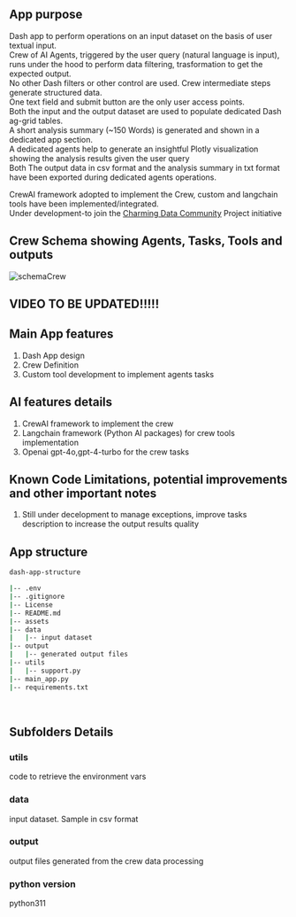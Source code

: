 ## App purpose
Dash app to perform operations on an input dataset on the basis of user textual input.<br>
Crew of AI Agents, triggered by the user query (natural language is input), runs under the hood to perform data filtering, trasformation to get the expected output.<br>
No other Dash filters or other control are used. Crew intermediate steps generate structured data. <br>
One text field and submit button are the only user access points. <br>
Both the input and the output dataset are used to populate dedicated Dash ag-grid tables.<br>
A short analysis summary (~150 Words) is generated and shown in a dedicated app section. <br>
A dedicated agents help to generate an insightful Plotly visualization showing the analysis results given the user query <br>
Both The output data in csv format and  the analysis summary in txt format have been exported during dedicated agents operations.

CrewAI framework adopted to implement the Crew, custom and langchain tools have been implemented/integrated.<br>
Under development-to join the [Charming Data Community](https://charming-data.circle.so/) Project initiative <br>

## Crew Schema showing Agents, Tasks, Tools and outputs
![schemaCrew](https://github.com/user-attachments/assets/c32b9ca4-e8b8-4d47-a350-24f810011a7c)

## VIDEO TO BE UPDATED!!!!!

## Main App features
1. Dash App design
2. Crew Definition
3. Custom tool development to implement agents tasks <br>

## AI features details
1. CrewAI framework to implement the crew
2. Langchain framework (Python AI packages) for crew tools implementation
3. Openai gpt-4o,gpt-4-turbo  for the crew tasks 

## Known Code Limitations, potential improvements and  other important notes
1. Still under decelopment to manage exceptions, improve tasks description to increase the output results quality<br>


## App structure

```bash
dash-app-structure

|-- .env
|-- .gitignore
|-- License
|-- README.md
|-- assets  
|-- data
|   |-- input dataset
|-- output
|   |-- generated output files
|-- utils
|   |-- support.py
|-- main_app.py
|-- requirements.txt

```

<br>

## Subfolders Details
### utils
code to retrieve the environment vars
### data
input dataset. Sample in csv format
### output
output files generated from the crew data processing
### python version
python311
